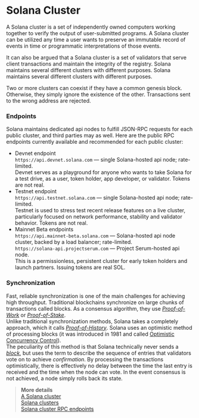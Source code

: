 # Solana Cluster
A Solana cluster is a set of independently owned computers working together to verify the output of user-submitted programs. A Solana cluster can be utilized any time a user wants to preserve an immutable record of events in time or programmatic interpretations of those events.  

It can also be argued that a Solana cluster is a set of validators that serve client transactions and maintain the integrity of the registry. Solana maintains several different clusters with different purposes. Solana maintains several different clusters with different purposes.  

Two or more clusters can coexist if they have a common genesis block. Otherwise, they simply ignore the existence of the other. Transactions sent to the wrong address are rejected.  

### Endpoints
Solana maintains dedicated api nodes to fulfill JSON-RPC requests for each public cluster, and third parties may as well. Here are the public RPC endpoints currently available and recommended for each public cluster:
  * Devnet endpoint  
`https://api.devnet.solana.com` — single Solana-hosted api node; rate-limited.  
Devnet serves as a playground for anyone who wants to take Solana for a test drive, as a user, token holder, app developer, or validator. Tokens are not real.
  * Testnet endpoint  
`https://api.testnet.solana.com` — single Solana-hosted api node; rate-limited.  
Testnet is used to stress test recent release features on a live cluster, particularly focused on network performance, stability and validator behavior. Tokens are not real.
  * Mainnet Beta endpoints  
`https://api.mainnet-beta.solana.com` — Solana-hosted api node cluster, backed by a load balancer; rate-limited.  
`https://solana-api.projectserum.com` — Project Serum-hosted api node.  
This is a permissionless, persistent cluster for early token holders and launch partners. Issuing tokens are real SOL.

### Synchronization
Fast, reliable synchronization is one of the main challenges for achieving high throughput. Traditional blockchains synchronize on large chunks of transactions called blocks. As a consensus algorithm, they use *[Proof-of-Work](https://en.wikipedia.org/wiki/Proof_of_work)* or *[Proof-of-Stake](https://en.wikipedia.org/wiki/Proof_of_stake)*.  
Unlike traditional synchronization methods, Solana takes a completely approach, which it calls *[Proof-of-History](https://docs.neonlabs.org/docs/glossary#proof-of-history-poh)*. Solana uses an optimistic method of processing blocks (it was introduced in 1981 and called [Optimistic Concurrency Control](https://en.wikipedia.org/wiki/Optimistic_concurrency_control)).  
The peculiarity of this method is that Solana technically never sends a *[block](https://docs.neonlabs.org/docs/glossary#block)*, but uses the term to describe the sequence of entries that validators vote on to achieve *confirmation*. By processing the transactions optimistically, there is effectively no delay between the time the last entry is received and the time when the node can vote. In the event consensus is not achieved, a node simply rolls back its state.


> **More details**  
> [A Solana cluster](https://docs.solana.com/cluster/overview)  
> [Solana clusters](https://docs.solana.com/clusters)  
> [Solana cluster RPC endpoints](https://docs.solana.com/cluster/rpc-endpoints)
